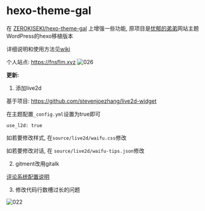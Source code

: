 # hexo-theme-gal

在 [ZEROKISEKI/hexo-theme-gal](https://github.com/ZEROKISEKI/hexo-theme-gal) 上增强一些功能, 原项目是[忧郁的弟弟](https://www.kkgal.com/)网站主题WordPress的hexo移植版本

详细说明和使用方法见[wiki](https://github.com/fnsflm/hexo-theme-gal/wiki)

个人站点: https://fnsflm.xyz
![026](https://user-images.githubusercontent.com/49244492/110194893-fc0e4880-7e75-11eb-87b3-d98943c2216f.jpg)


**更新:**

1. 添加live2d

基于项目: https://github.com/stevenjoezhang/live2d-widget

在主题配置`_config.yml`设置为true即可
```
use_l2d: true
```
如若要修改样式, 在`source/live2d/waifu.css`修改

如若要修改对话, 在 `source/live2d/waifu-tips.json`修改


2. gitment改用gitalk

[评论系统配置说明](https://github.com/fnsflm/hexo-theme-gal/wiki/%E8%AF%84%E8%AE%BA%E7%B3%BB%E7%BB%9F%E9%85%8D%E7%BD%AE%E8%AF%B4%E6%98%8E)

3. 修改代码行数槽过长的问题

![022](https://user-images.githubusercontent.com/49244492/109394345-7d8b4580-7961-11eb-9b83-499dd8ce726c.jpg)
